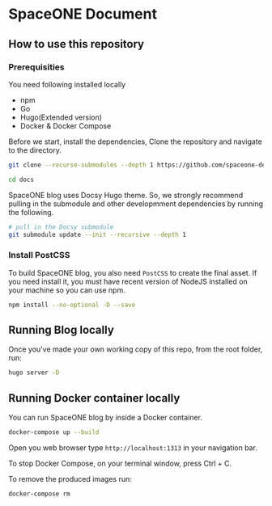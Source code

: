 # SpaceONE Document  

## How to use this repository 

### Prerequisities 


You need following installed locally 

- npm 
- Go 
- Hugo(Extended version)
- Docker & Docker Compose 

Before we start, install the dependencies, Clone the repository and navigate to the directory. 

```bash
git clone --recurse-submodules --depth 1 https://github.com/spaceone-dev/docs

cd docs

```

SpaceONE blog uses Docsy Hugo theme. So, we strongly recommend pulling in the submodule and other developmment dependencies by running the following. 

```bash
# pull in the Docsy submodule
git submodule update --init --recursive --depth 1

```

### Install PostCSS 

To build SpaceONE blog, you also need  `PostCSS` to create the final asset. If you need install it, you must have recent version of NodeJS installed on your machine so you can use npm. 

```bash
npm install --no-optional -D --save
```

## Running Blog locally 

Once you've made your own working copy of this repo, from the root folder, run: 

```bash
hugo server -D
```

## Running Docker container locally
You can run SpaceONE blog by inside a Docker container. 


```bash 
docker-compose up --build
```

Open you web browser type `http://localhost:1313` in your navigation bar.


To stop Docker Compose, on your terminal window, press Ctrl + C.

To remove the produced images run:

```bash 
docker-compose rm
```




















